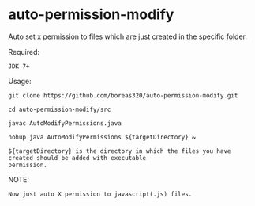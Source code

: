 # auto-permission-modify
Auto set x  permission to files which are just created in the specific folder.

Required:
    
    JDK 7+

Usage:

    git clone https://github.com/boreas320/auto-permission-modify.git
    
    cd auto-permission-modify/src
    
    javac AutoModifyPermissions.java
    
    nohup java AutoModifyPermissions ${targetDirectory} &

    ${targetDirectory} is the directory in which the files you have created should be added with executable 
    permission.
    
NOTE:
    
    Now just auto X permission to javascript(.js) files.

